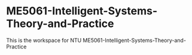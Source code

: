 # ME5061-Intelligent-Systems-Theory-and-Practice
This is the workspace for NTU ME5061-Intelligent-Systems-Theory-and-Practice
